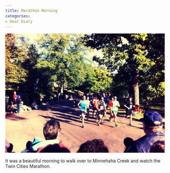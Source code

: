 ```yaml
---
title: Marathon Morning
categories:
- Dear Diary
---
```


![](/assets/posts/2011/20111002-110551.jpg)
  



It was a beautiful morning to walk over to Minnehaha Creek and watch the Twin Cities Marathon.
